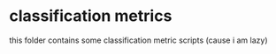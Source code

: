 # classification metrics

this folder contains some classification metric scripts (cause i am lazy)
